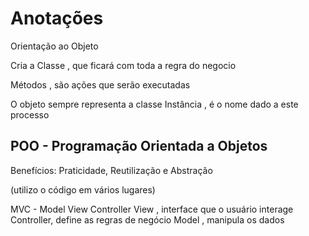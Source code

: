 # Anotações


Orientação ao Objeto 

Cria a Classe , que ficará com toda a regra do negocio 

Métodos , são ações que serão executadas

O objeto sempre representa a classe
Instância , é o nome dado a este processo


## POO - Programação Orientada a Objetos
Benefícios: Praticidade, Reutilização e Abstração 

(utilizo o código em vários lugares)



MVC  - Model View Controller 
View , interface que o usuário interage
Controller, define as regras de negócio
Model , manipula os dados

